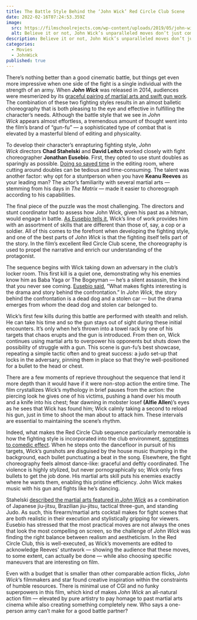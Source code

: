 ```yaml
---
title: The Battle Style Behind the ‘John Wick’ Red Circle Club Scene
date: 2022-02-16T07:24:53.359Z
image:
  src: https://filmschoolrejects.com/wp-content/uploads/2019/05/john-wick-red-circle-club-fight.jpg
  alt: Believe it or not, John Wick’s unparalleled moves don’t just come naturally.
description: Believe it or not, John Wick’s unparalleled moves don’t just come naturally.
categories:
  - Movies
  - JohnWick
published: true
---
```

There’s nothing better than a good cinematic battle, but things get even more impressive when one side of the fight is a single individual with the strength of an army. When ***John Wick*** was released in 2014, audiences were mesmerized by its [graceful pairing of martial arts and swift gun work](https://filmschoolrejects.com/the-surprising-legacy-of-john-wicks-gun-fu-1ea8b569ff29/). The combination of these two fighting styles results in an almost balletic choreography that is both pleasing to the eye and effective in fulfilling the character’s needs. Although the battle style that we see in *John Wick* appears almost effortless, a tremendous amount of thought went into the film’s brand of “gun-fu” — a sophisticated type of combat that is elevated by a masterful blend of editing and physicality.

To develop their character’s enrapturing fighting style, *John Wick* directors **Chad Stahelski** and **David Leitch** worked closely with fight choreographer **Jonathan Eusebio**. First, they opted to use stunt doubles as sparingly as possible. [Doing so saved time](https://www.forbes.com/sites/lukethompson/2017/06/13/john-wick-chapter-2-keanu-reeves-chad-stahelski-interview/#618dc76b7749) in the editing room, where cutting around doubles can be tedious and time-consuming. The talent was another factor: why opt for a stuntperson when you have **Keanu Reeves** as your leading man? The actor’s familiarity with several martial arts — stemming from his days in *The Matrix* — made it easier to choreograph according to his capabilities.

The final piece of the puzzle was the most challenging. The directors and stunt coordinator had to assess how John Wick, given his past as a hitman, would engage in battle. [As Eusebio tells it](http://fightland.vice.com/blog/we-talked-to-keanu-reeves-fight-coreographer-on-his-new-film-john-wick), Wick’s line of work provides him with an assortment of skills that are different than those of, say, a cop or a soldier. All of this comes to the forefront when developing the fighting style, and one of the best parts of *John Wick* is that the fighting itself tells part of the story. In the film’s excellent Red Circle Club scene, the choreography is used to propel the narrative and enrich our understanding of the protagonist.

The sequence begins with Wick taking down an adversary in the club’s locker room. This first kill is a quiet one, demonstrating why his enemies know him as Baba Yaga or The Bogeyman — he’s a silent assassin, the kind that you never see coming. [Eusebio said](http://fightland.vice.com/blog/we-talked-to-keanu-reeves-fight-coreographer-on-his-new-film-john-wick), “What makes fights interesting is the drama and story behind the confrontation.” In *John Wick*, the story behind the confrontation is a dead dog and a stolen car — but the drama emerges from *whom* the dead dog and stolen car belonged to.

Wick’s first few kills during this battle are performed with stealth and relish. He can take his time and so the gun stays out of sight during these initial encounters. It’s only when he’s thrown into a towel rack by one of his targets that chaos erupts and the gun is introduced. From then on, Wick continues using martial arts to overpower his opponents but shuts down the possibility of struggle with a gun. This scene is gun-fu’s best showcase, repeating a simple tactic often and to great success: a judo set-up that locks in the adversary, pinning them in place so that they’re well-positioned for a bullet to the head or chest.

There are a few moments of reprieve throughout the sequence that lend it more depth than it would have if it were non-stop action the entire time. The film crystallizes Wick’s mythology in brief pauses from the action: the piercing look he gives one of his victims, pushing a hand over his mouth and a knife into his chest; fear dawning in mobster Iosef **(Alfie Allen**)’s eyes as he sees that Wick has found him; Wick calmly taking a second to reload his gun, just in time to shoot the man about to attack him. These intervals are essential to maintaining the scene’s rhythm.

Indeed, what makes the Red Circle Club sequence particularly memorable is how the fighting style is incorporated into the club environment, [sometimes to comedic effect](https://filmschoolrejects.com/influence-silent-cinema-john-wick-franchise/). When he steps onto the dancefloor in pursuit of his targets, Wick’s gunshots are disguised by the house music thumping in the background, each bullet punctuating a beat in the song. Elsewhere, the fight choreography feels almost dance-like: graceful and deftly coordinated. The violence is highly stylized, but never pornographically so; Wick only fires bullets to get the job done. His martial arts skill puts his enemies exactly where he wants them, enabling this pristine efficiency. John Wick makes music with his gun and fights like he’s dancing.

Stahelski [described the martial arts featured in *John Wick*](https://coolmaterial.com/media/john-wick-gun-fu/) as a combination of Japanese jiu-jitsu, Brazilian jiu-jitsu, tactical three-gun, and standing Judo. As such, this firearm/martial arts cocktail makes for fight scenes that are both realistic in their execution and stylistically gripping for viewers. Eusebio has stressed that the most practical moves are not always the ones that look the most compelling on screen, so the challenge of *John Wick* was finding the right balance between realism and aestheticism. In the Red Circle Club, this is well-executed, as Wick’s movements are edited to acknowledge Reeves’ stuntwork — showing the audience that these moves, to some extent, can actually be done — while also choosing specific maneuvers that are interesting on film.

Even with a budget that is smaller than other comparable action flicks, *John Wick*‘s filmmakers and star found creative inspiration within the constraints of humble resources. There is minimal use of CGI and no funky superpowers in this film, which kind of makes *John Wick* an all-natural action film — elevated by pure artistry to pay homage to past martial arts cinema while also creating something completely new. Who says a one-person army can’t make for a good battle partner?